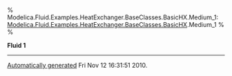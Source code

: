 % Modelica.Fluid.Examples.HeatExchanger.BaseClasses.BasicHX.Medium\_1:
  [Modelica.Fluid.Examples.HeatExchanger.BaseClasses.BasicHX](Modelica_Fluid_Examples_HeatExchanger_BaseClasses.html#Modelica.Fluid.Examples.HeatExchanger.BaseClasses.BasicHX).Medium\_1
% 
% 

**Fluid 1**

* * * * *

[Automatically generated](http://www.3ds.com/) Fri Nov 12 16:31:51 2010.
